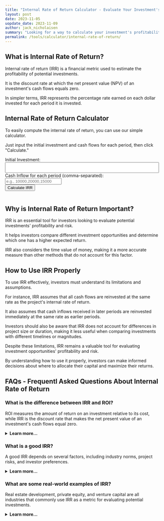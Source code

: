 ```yaml
---
title: "Internal Rate of Return Calculator - Evaluate Your Investment's Profitability"
layout: post
date: 2023-11-05
uopdate_date: 2023-11-09
author: jack_nicholaisen
summary: "Looking for a way to calculate your investment's profitability? Our Internal Rate of Return Calculator is just what you need!" 
permalink: /tools/calculator/internal-rate-of-return/
---
```


## What is Internal Rate of Return?

Internal rate of return (IRR) is a financial metric used to estimate the profitability of potential investments.

It is the discount rate at which the net present value (NPV) of an investment's cash flows equals zero. 

In simpler terms, IRR represents the percentage rate earned on each dollar invested for each period it is invested.

## Internal Rate of Return Calculator

To easily compute the internal rate of return, you can use our simple calculator. 

Just input the initial investment and cash flows for each period, then click "Calculate."

<script>
    function calculateIRR() {
      var initialInvestment = parseFloat(document.getElementById("initialInvestment").value);
      var cashInflows = document.getElementById("cashInflows").value.split(",");
      var cashFlows = [];
      // Parse cash inflows and add initial investment as negative cash flow at the beginning
      cashFlows.push(-initialInvestment);
      for (var i = 0; i < cashInflows.length; i++) {
        cashFlows.push(parseFloat(cashInflows[i]));
      }
      // Calculate IRR using Newton-Raphson method
      var irr = 0.1; // Initial guess for IRR
      var maxIterations = 1000;
      var tolerance = 0.00001;
      for (var i = 0; i < maxIterations; i++) {
        var npv = 0;
        var npvDerivative = 0;
        for (var j = 0; j < cashFlows.length; j++) {
          npv += cashFlows[j] / Math.pow(1 + irr, j);
          npvDerivative -= j * cashFlows[j] / Math.pow(1 + irr, j + 1);
        }
        // Update IRR using Newton-Raphson method
        irr = irr - npv / npvDerivative;
        // Check for convergence
        if (Math.abs(npv) < tolerance) {
          break;
        }
      }
      // Display the calculated IRR
      document.getElementById("result").innerHTML = "Internal Rate of Return (IRR): " + (irr * 100).toFixed(2) + "%";
    }
</script>
<body>
  <label for="initialInvestment">Initial Investment:</label>
  <input type="number" id="initialInvestment" required><br>
  <label for="cashInflows">Cash Inflow for each period (comma-separated):</label>
  <input type="text" id="cashInflows" placeholder="e.g., 10000,20000,15000" required><br>
  <button onclick="calculateIRR()">Calculate IRR</button><br><br>
  <div id="result"></div>
</body>
<style>
        body {
            margin: 50px;
        }
        .calculator {
            width: 300px;
            margin: 0 auto;
        }
        .input-group {
            margin-bottom: 10px;
        }
        input[type="number"] {
            width: 100%;
            padding: 8px;
            box-sizing: border-box;
        }
        .result {
            font-weight: bold;
        }
</style>

## Why is Internal Rate of Return Important?

IRR is an essential tool for investors looking to evaluate potential investments' profitability and risk. 

It helps investors compare different investment opportunities and determine which one has a higher expected return. 

IRR also considers the time value of money, making it a more accurate measure than other methods that do not account for this factor.

## How to Use IRR Properly

To use IRR effectively, investors must understand its limitations and assumptions. 

For instance, IRR assumes that all cash flows are reinvested at the same rate as the project's internal rate of return. 

It also assumes that cash inflows received in later periods are reinvested immediately at the same rate as earlier periods.

Investors should also be aware that IRR does not account for differences in project size or duration, making it less useful when comparing investments with different timelines or magnitudes.

Despite these limitations, IRR remains a valuable tool for evaluating investment opportunities' profitability and risk. 

By understanding how to use it properly, investors can make informed decisions about where to allocate their capital and maximize their returns.

## FAQs - Frequentl Asked Questions About Internal Rate of Return

<h3>What is the difference between IRR and ROI?</h3>
<p>ROI measures the amount of return on an investment relative to its cost, while IRR is the discount rate that makes the net present value of an investment's cash flows equal zero.</p>
<details>
<summary><b>Learn more...</b></summary>
<br>
<p>Return on investment (ROI) and internal rate of return (IRR) are both metrics used to evaluate the profitability of potential investments.</p>
<p>However, they differ in several key ways. ROI measures the amount of return on an investment relative to its cost, expressed as a percentage.</p>
<p>It does not consider the time value of money or take into account the duration of an investment.</p>
<p>On the other hand, IRR is a more comprehensive metric that accounts for both the magnitude and timing of an investment's cash flows.</p>
<p>It calculates the discount rate at which all future cash inflows from an investment are equal to its initial cost.</p>
<p>While ROI is a useful metric for assessing short-term profitability, IRR provides a more accurate measure of long-term value creation.</p>
</details>

<h3>What is a good IRR?</h3>
<p>A good IRR depends on several factors, including industry norms, project risks, and investor preferences.</p>
<details>
<summary><b>Learn more...</b></summary>
<br>
<p>There is no one-size-fits-all answer to what constitutes a "good" internal rate of return (IRR).</p>
<p>The ideal IRR varies depending on industry norms, project risks, and investor preferences.</p>
<p>For instance, some industries may have higher average IRRs than others due to factors like technological innovation or market volatility.</p>
<p>Additionally, projects with higher risks may require higher IRRs to justify the investment.</p>
<p>Finally, investors' preferences and risk tolerance also play a role in determining what constitutes a good IRR.</p> 
<p>While some may be comfortable with lower returns in exchange for greater certainty, others may prioritize maximizing returns even if it means taking on more risk.</p>
</details>

<h3>What are some real-world examples of IRR?</h3>
<p>Real estate development, private equity, and venture capital are all industries that commonly use IRR as a metric for evaluating potential investments.</p>
<details>
<summary><b>Learn more...</b></summary>
<br>
<p>Internal rate of return (IRR) is a widely used metric in many industries, including real estate development, private equity, and venture capital.</p>
<p>In real estate development, developers use IRR to evaluate the profitability of potential projects by comparing the expected returns to the project's costs.</p>
<p>Private equity firms use IRR to assess the attractiveness of potential investments in companies by estimating future cash flows and discounting them back to their present value.</p>
<p>Similarly, venture capitalists use IRR to evaluate early-stage companies' potential by assessing their growth prospects and estimating future cash flows.</p>
</details>


